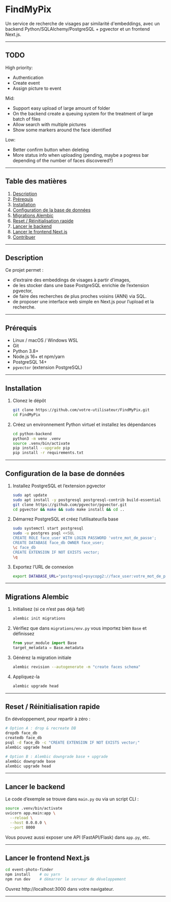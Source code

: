 # FindMyPix

Un service de recherche de visages par similarité d'embeddings, avec un backend Python/SQLAlchemy/PostgreSQL + pgvector et un frontend Next.js.

---

## TODO

High priority:

- Authentication
- Create event
- Assign picture to event

Mid:

- Support easy upload of large amount of folder
- On the backend create a queuing system for the treatment of large batch of files
- Allow search with multiple pictures
- Show some markers around the face identified

Low:

- Better confirm button when deleting
- More status info when uploading (pending, maybe a pogress bar depending of the number of faces discovered?)

---

## Table des matières

1. [Description](#description)
2. [Prérequis](#prérequis)
3. [Installation](#installation)
4. [Configuration de la base de données](#configuration-de-la-base-de-données)
5. [Migrations Alembic](#migrations-alembic)
6. [Reset / Réinitialisation rapide](#reset--réinitialisation-rapide)
7. [Lancer le backend](#lancer-le-backend)
8. [Lancer le frontend Next.js](#lancer-le-frontend-nextjs)
9. [Contribuer](#contribuer)

---

## Description

Ce projet permet :

- d’extraire des embeddings de visages à partir d’images,
- de les stocker dans une base PostgreSQL enrichie de l’extension pgvector,
- de faire des recherches de plus proches voisins (ANN) via SQL.
- de proposer une interface web simple en Next.js pour l’upload et la recherche.

---

## Prérequis

- Linux / macOS / Windows WSL
- Git
- Python 3.8+
- Node.js 16+ et npm/yarn
- PostgreSQL 14+
- `pgvector` (extension PostgreSQL)

---

## Installation

1. Clonez le dépôt

   ```bash
   git clone https://github.com/votre-utilisateur/FindMyPix.git
   cd FindMyPix

   ```

2. Créez un environnement Python virtuel et installez les dépendances
   ```bash
   cd python-backend
   python3 -m venv .venv
   source .venv/bin/activate
   pip install --upgrade pip
   pip install -r requirements.txt
   ```

---

## Configuration de la base de données

1. Installez PostgreSQL et l’extension pgvector

   ```bash
   sudo apt update
   sudo apt install -y postgresql postgresql-contrib build-essential
   git clone https://github.com/pgvector/pgvector.git
   cd pgvector && make && sudo make install && cd ..
   ```

2. Démarrez PostgreSQL et créez l’utilisateur/la base

   ```bash
   sudo systemctl start postgresql
   sudo -u postgres psql <<SQL
   CREATE ROLE face_user WITH LOGIN PASSWORD 'votre_mot_de_passe';
   CREATE DATABASE face_db OWNER face_user;
   \c face_db
   CREATE EXTENSION IF NOT EXISTS vector;
   \q
   ```

3. Exportez l’URL de connexion
   ```bash
   export DATABASE_URL="postgresql+psycopg2://face_user:votre_mot_de_passe@localhost:5432/face_db"
   ```

---

## Migrations Alembic

1. Initialisez (si ce n’est pas déjà fait)
   ```bash
   alembic init migrations
   ```
2. Vérifiez que dans `migrations/env.py` vous importez bien `Base` et définissez
   ```python
   from your_module import Base
   target_metadata = Base.metadata
   ```
3. Générez la migration initiale
   ```bash
   alembic revision --autogenerate -m "create faces schema"
   ```
4. Appliquez-la
   ```bash
   alembic upgrade head
   ```

---

## Reset / Réinitialisation rapide

En développement, pour repartir à zéro :

```bash
# Option A : drop & recreate DB
dropdb face_db
createdb face_db
psql -d face_db -c "CREATE EXTENSION IF NOT EXISTS vector;"
alembic upgrade head

# Option B : Alembic downgrade base + upgrade
alembic downgrade base
alembic upgrade head
```

---

## Lancer le backend

Le code d’exemple se trouve dans `main.py` ou via un script CLI :

```bash
source .venv/bin/activate
uvicorn app.main:app \
  --reload \
  --host 0.0.0.0 \
  --port 8000

```

Vous pouvez aussi exposer une API (FastAPI/Flask) dans `app.py`, etc.

---

## Lancer le frontend Next.js

```bash
cd event-photo-finder
npm install    # ou yarn
npm run dev    # démarrer le serveur de développement
```

Ouvrez http://localhost:3000 dans votre navigateur.

---
